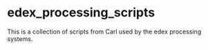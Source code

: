 # edex_processing_scripts

This is a collection of scripts from Carl used by the edex processing systems.
